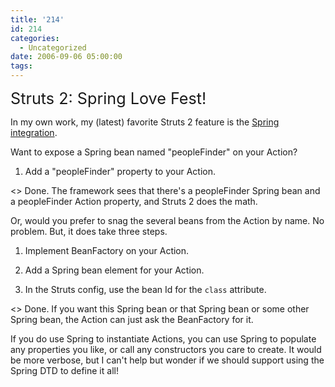 ```yaml
---
title: '214'
id: 214
categories:
  - Uncategorized
date: 2006-09-06 05:00:00
tags:
---
```


<span style="font-size:180%;">Struts 2: Spring Love Fest!</span>

In my own work, my (latest) favorite Struts 2 feature is the [Spring integration](http://cwiki.apache.org/WW/spring.html). 

Want to expose a Spring bean named "peopleFinder" on your Action?

1.  Add a "peopleFinder" property to your Action.

&lt;&gt; Done. The framework sees that there's a peopleFinder Spring bean and a peopleFinder Action property, and Struts 2 does the math.

Or, would you prefer to snag the several beans from the Action by name. No problem. But, it does take three steps.

1.  Implement BeanFactory on your Action.

2.  Add a Spring bean element for your Action.

3.  In the Struts config, use the bean Id for the `class` attribute.

&lt;&gt; Done. If you want this Spring bean or that Spring bean or some other Spring bean, the Action can just ask the BeanFactory for it.

If you do use Spring to instantiate Actions, you can use Spring to populate any properties you like, or call any constructors you care to create. It would be more verbose, but I can't help but wonder if we should support using the Spring DTD to define it all!
